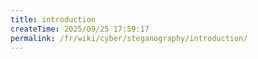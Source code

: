 ```yaml
---
title: introduction
createTime: 2025/09/25 17:59:17
permalink: /fr/wiki/cyber/steganography/introduction/
---
```

